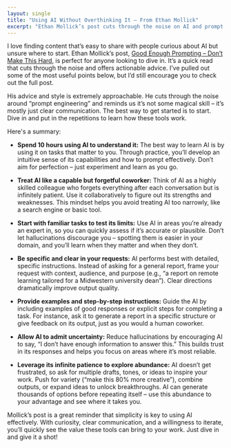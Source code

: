 ```yaml
---
layout: single
title: "Using AI Without Overthinking It – From Ethan Mollick"
excerpt: "Ethan Mollick’s post cuts through the noise on AI and prompt engineering: just start using it. Treat AI like a forgetful but skilled coworker, be clear in your requests, and iterate. The best way to learn is through hands-on practice—don’t overthink it, just dive in."
---
```


I love finding content that’s easy to share with people curious about AI but unsure where to start. Ethan Mollick’s post, [Good Enough Prompting – Don’t Make This Hard](https://www.oneusefulthing.org/p/getting-started-with-ai-good-enough), is perfect for anyone looking to dive in. It’s a quick read that cuts through the noise and offers actionable advice. I’ve pulled out some of the most useful points below, but I’d still encourage you to check out the full post.  

His advice and style is extremely approachable. He cuts through the noise around “prompt engineering” and reminds us it’s not some magical skill – it’s mostly just clear communication. The best way to get started is to start. Dive in and put in the repetitions to learn how these tools work.  

Here's a summary:

- **Spend 10 hours using AI to understand it:** The best way to learn AI is by using it on tasks that matter to you. Through practice, you’ll develop an intuitive sense of its capabilities and how to prompt effectively. Don’t aim for perfection – just experiment and learn as you go.  

- **Treat AI like a capable but forgetful coworker:** Think of AI as a highly skilled colleague who forgets everything after each conversation but is infinitely patient. Use it collaboratively to figure out its strengths and weaknesses. This mindset helps you avoid treating AI too narrowly, like a search engine or basic tool.  

- **Start with familiar tasks to test its limits:** Use AI in areas you’re already an expert in, so you can quickly assess if it’s accurate or plausible. Don’t let hallucinations discourage you – spotting them is easier in your domain, and you’ll learn when they matter and when they don’t.  

- **Be specific and clear in your requests:** AI performs best with detailed, specific instructions. Instead of asking for a general report, frame your request with context, audience, and purpose (e.g., “a report on remote learning tailored for a Midwestern university dean”). Clear directions dramatically improve output quality.  

- **Provide examples and step-by-step instructions:** Guide the AI by including examples of good responses or explicit steps for completing a task. For instance, ask it to generate a report in a specific structure or give feedback on its output, just as you would a human coworker.  

- **Allow AI to admit uncertainty:** Reduce hallucinations by encouraging AI to say, “I don’t have enough information to answer this.” This builds trust in its responses and helps you focus on areas where it’s most reliable.  

- **Leverage its infinite patience to explore abundance:** AI doesn’t get frustrated, so ask for multiple drafts, tones, or ideas to inspire your work. Push for variety (“make this 80% more creative”), combine outputs, or expand ideas to unlock breakthroughs. AI can generate thousands of options before repeating itself – use this abundance to your advantage and see where it takes you.  

Mollick’s post is a great reminder that simplicity is key to using AI effectively. With curiosity, clear communication, and a willingness to iterate, you’ll quickly see the value these tools can bring to your work. Just dive in and give it a shot!